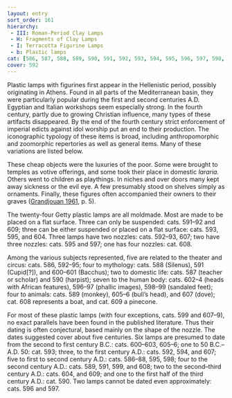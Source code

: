 ```yaml
---
layout: entry
sort_order: 161
hierarchy:
 - III: Roman-Period Clay Lamps
 - H: Fragments of Clay Lamps
 - I: Terracotta Figurine Lamps
 - b: Plastic lamps
cat: [586, 587, 588, 589, 590, 591, 592, 593, 594, 595, 596, 597, 598, 599, 600, 601, 602, 603, 604, 605, 606, 607, 608, 609]
cover: 592
---
```


Plastic lamps with figurines first appear in the Hellenistic period, possibly originating in Athens. Found in all parts of the Mediterranean basin, they were particularly popular during the first and second centuries A.D. Egyptian and Italian workshops seem especially strong. In the fourth century, partly due to growing Christian influence, many types of these artifacts disappeared. By the end of the fourth century strict enforcement of imperial edicts against idol worship put an end to their production. The iconographic typology of these items is broad, including anthropomorphic and zoomorphic repertories as well as general items. Many of these variations are listed below.

These cheap objects were the luxuries of the poor. Some were brought to temples as votive offerings, and some took their place in domestic *lararia.* Others went to children as playthings. In niches and over doors many kept away sickness or the evil eye. A few presumably stood on shelves simply as ornaments. Finally, these figures often accompanied their owners to their graves (<a href='../../bibliography/#grandjouan-1961'>Grandjouan 1961</a>, p. 5).

The twenty-four Getty plastic lamps are all moldmade. Most are made to be placed on a flat surface. Three can only be suspended: cats. 591–92 and 609; three can be either suspended or placed on a flat surface: cats. 593, 595, and 604. Three lamps have two nozzles: cats. 592–93, 607; two have three nozzles: cats. 595 and 597; one has four nozzles: cat. 608.

Among the various subjects represented, five are related to the theater and circus: cats. 586, 592–95; four to mythology: cats. 588 (Silenus), 591 (Cupid[?]), and 600–601 (Bacchus); two to domestic life: cats. 587 (teacher or scholar) and 590 (harpist); seven to the human body: cats. 602–4 (heads with African features), 596–97 (phallic images), 598–99 (sandaled feet); four to animals: cats. 589 (monkey), 605–6 (bull’s head), and 607 (dove); cat. 608 represents a boat, and cat. 609 a pinecone.

For most of these plastic lamps (with four exceptions, cats. 599 and 607–9), no exact parallels have been found in the published literature. Thus their dating is often conjectural, based mainly on the shape of the nozzle. The dates suggested cover about five centuries. Six lamps are presumed to date from the second to first century B.C.: cats. 600–603, 605–6; one to 50 B.C.–A.D. 50: cat. 593; three, to the first century A.D.: cats. 592, 594, and 607; five to first to second century A.D.: cats. 586–88, 595, 598; four to the second century A.D.: cats. 589, 591, 599, and 608; two to the second–third century A.D.: cats. 604, and 609; and one to the first half of the third century A.D.: cat. 590. Two lamps cannot be dated even approximately: cats. 596 and 597.
